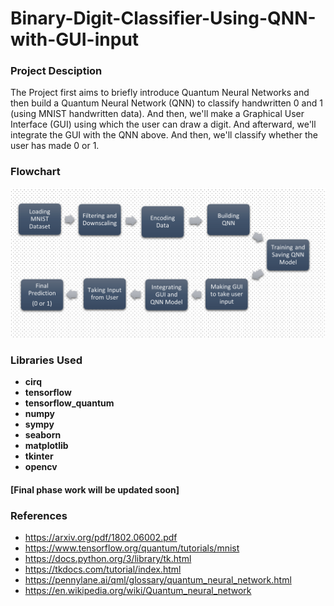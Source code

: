 # Binary-Digit-Classifier-Using-QNN-with-GUI-input

### Project Desciption
The Project first aims to briefly introduce Quantum Neural Networks and then build a Quantum Neural Network (QNN) to classify handwritten 0 and 1 (using MNIST handwritten data). And then, we'll make a Graphical User Interface (GUI) using which the user can draw a digit. And afterward, we'll integrate the GUI with the QNN above. And then, we'll classify whether the user has made 0 or 1.

### Flowchart
<img src="images/Flowchart.png" width="1000" />

### Libraries Used
- **cirq**
- **tensorflow** 
- **tensorflow_quantum**
- **numpy**
- **sympy**
- **seaborn**
- **matplotlib**
- **tkinter**
- **opencv**

####  [Final phase work will be updated soon]

### References
- https://arxiv.org/pdf/1802.06002.pdf
- https://www.tensorflow.org/quantum/tutorials/mnist
- https://docs.python.org/3/library/tk.html
- https://tkdocs.com/tutorial/index.html
- https://pennylane.ai/qml/glossary/quantum_neural_network.html
- https://en.wikipedia.org/wiki/Quantum_neural_network
